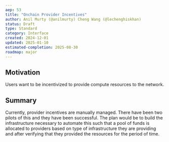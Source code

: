 ```yaml
---
aep: 53
title: "Onchain Provider Incentives"
author: Anil Murty (@anilmurty) Cheng Wang (@lechenghiskhan)
status: Draft
type: Standard
category: Interface
created: 2024-12-01
updated: 2025-01-10
estimated-completion: 2025-08-30
roadmap: major
---
```


## Motivation

Users want to be incentivized to provide compute resources to the network.

## Summary

Currently, provider incentives are manually managed. There have been two pilots of this and they have been successful. The plan would be to build the infrastructure necessary to automate this such that a pool of funds is allocated to providers based on type of infrastructure they are providing and after verifying that they provided the resources for the period of time.